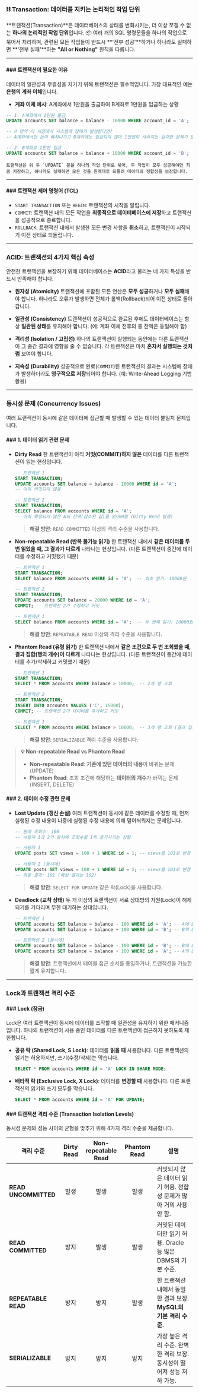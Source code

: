 ### ⛓️ Transaction: 데이터를 지키는 논리적인 작업 단위

**트랜잭션(Transaction)**은 데이터베이스의 상태를 변화시키는, 더 이상 쪼갤 수 없는 **하나의 논리적인 작업 단위**입니다. 📦 여러 개의 SQL 명령문들을 하나의 작업으로 묶어서 처리하며, 관련된 모든 작업들이 반드시 **'전부 성공'**하거나 하나라도 실패하면 **'전부 실패'**하는 **"All or Nothing"** 원칙을 따릅니다.

---

#### ### **트랜잭션이 필요한 이유**

데이터의 일관성과 무결성을 지키기 위해 트랜잭션은 필수적입니다. 가장 대표적인 예는 **은행의 계좌 이체**입니다.

* **계좌 이체 예시**: A계좌에서 1만원을 출금하여 B계좌로 1만원을 입금하는 상황

```sql
-- 1. A계좌에서 1만원 출금
UPDATE accounts SET balance = balance - 10000 WHERE account_id = 'A';

-- ‼️ 만약 이 시점에서 시스템에 장애가 발생한다면?
-- A계좌에서만 돈이 빠져나가고 B계좌에는 입금되지 않아 1만원이 사라지는 심각한 문제가 발생합니다.

-- 2. B계좌로 1만원 입금
UPDATE accounts SET balance = balance + 10000 WHERE account_id = 'B';
```
    트랜잭션은 위 두 `UPDATE` 문을 하나의 작업 단위로 묶어, 두 작업이 모두 성공해야만 최종 저장하고, 하나라도 실패하면 모든 것을 원래대로 되돌려 데이터의 정합성을 보장합니다.

---

#### ### **트랜잭션 제어 명령어 (TCL)**

* `START TRANSACTION` 또는 `BEGIN`: 트랜잭션의 시작을 알립니다.
* `COMMIT`: 트랜잭션 내의 모든 작업을 **최종적으로 데이터베이스에 저장**하고 트랜잭션을 성공적으로 종료합니다.
* `ROLLBACK`: 트랜잭션 내에서 발생한 모든 변경 사항을 **취소**하고, 트랜잭션이 시작되기 이전 상태로 되돌립니다.

---

### **ACID: 트랜잭션의 4가지 핵심 속성**

안전한 트랜잭션을 보장하기 위해 데이터베이스는 **ACID**라고 불리는 네 가지 특성을 반드시 만족해야 합니다.

* **원자성 (Atomicity)**
    트랜잭션에 포함된 모든 연산은 **모두 성공**하거나 **모두 실패**해야 합니다. 하나라도 오류가 발생하면 전체가 롤백(Rollback)되어 이전 상태로 돌아갑니다.

* **일관성 (Consistency)**
    트랜잭션이 성공적으로 완료된 후에도 데이터베이스는 항상 **일관된 상태**를 유지해야 합니다. (예: 계좌 이체 전후의 총 잔액은 동일해야 함)

* **격리성 (Isolation / 고립성)**
    하나의 트랜잭션이 실행되는 동안에는 다른 트랜잭션이 그 중간 결과에 영향을 줄 수 없습니다. 각 트랜잭션은 마치 **혼자서 실행되는 것처럼** 보여야 합니다.

* **지속성 (Durability)**
    성공적으로 완료(`COMMIT`)된 트랜잭션의 결과는 시스템에 장애가 발생하더라도 **영구적으로 저장**되어야 합니다. (예: Write-Ahead Logging 기법 활용)

---

### **동시성 문제 (Concurrency Issues)**

여러 트랜잭션이 동시에 같은 데이터에 접근할 때 발생할 수 있는 데이터 불일치 문제입니다.

#### ### **1. 데이터 읽기 관련 문제**

* **Dirty Read**
    한 트랜잭션이 아직 **커밋(COMMIT)하지 않은** 데이터를 다른 트랜잭션이 읽는 현상입니다.
    ```sql
    -- 트랜잭션 1
    START TRANSACTION;
    UPDATE accounts SET balance = balance - 10000 WHERE id = 'A';
    -- 아직 커밋되지 않음

    -- 트랜잭션 2
    START TRANSACTION;
    SELECT balance FROM accounts WHERE id = 'A';
    -- 아직 확정되지 않은 A의 잔액(감소된 값)을 읽어버림 (Dirty Read 발생)
    ```
    > **해결 방안**: `READ COMMITTED` 이상의 격리 수준을 사용합니다.

* **Non-repeatable Read (반복 불가능 읽기)**
    한 트랜잭션 내에서 **같은 데이터를 두 번 읽었을 때, 그 결과가 다르게** 나타나는 현상입니다. (다른 트랜잭션이 중간에 데이터를 수정하고 커밋했기 때문)
    ```sql
    -- 트랜잭션 1
    START TRANSACTION;
    SELECT balance FROM accounts WHERE id = 'A';  -- 최초 읽기: 10000원

    -- 트랜잭션 2
    START TRANSACTION;
    UPDATE accounts SET balance = 20000 WHERE id = 'A';
    COMMIT; -- 트랜잭션 2가 수정하고 커밋

    -- 트랜잭션 1
    SELECT balance FROM accounts WHERE id = 'A';  -- 두 번째 읽기: 20000원 (결과가 다름!)
    ```
    > **해결 방안**: `REPEATABLE READ` 이상의 격리 수준을 사용합니다.

* **Phantom Read (유령 읽기)**
    한 트랜잭션 내에서 **같은 조건으로 두 번 조회했을 때, 결과 집합(행의 개수)이 다르게** 나타나는 현상입니다. (다른 트랜잭션이 중간에 데이터를 추가/삭제하고 커밋했기 때문)
    ```sql
    -- 트랜잭션 1
    START TRANSACTION;
    SELECT * FROM accounts WHERE balance > 10000;  -- 2개 행 조회

    -- 트랜잭션 2
    START TRANSACTION;
    INSERT INTO accounts VALUES ('C', 15000);
    COMMIT; -- 트랜잭션 2가 데이터를 추가하고 커밋

    -- 트랜잭션 1
    SELECT * FROM accounts WHERE balance > 10000;  -- 3개 행 조회 (결과 집합이 다름!)
    ```
    > **해결 방안**: `SERIALIZABLE` 격리 수준을 사용합니다.

> **💡 Non-repeatable Read vs Phantom Read**
>
> * **Non-repeatable Read**: **기존에 있던 데이터의 내용**이 바뀌는 문제 (UPDATE)
> * **Phantom Read**: 조회 조건에 해당하는 **데이터의 개수**가 바뀌는 문제 (INSERT, DELETE)

#### ### **2. 데이터 수정 관련 문제**

* **Lost Update (갱신 손실)**
    여러 트랜잭션이 동시에 같은 데이터를 수정할 때, 먼저 실행된 수정 내용이 나중에 실행된 수정 내용에 의해 덮어씌워지는 문제입니다.
    ```sql
    -- 원래 조회수: 100
    -- 사용자 1과 2가 동시에 조회수를 1씩 증가시키는 상황

    -- 사용자 1
    UPDATE posts SET views = 100 + 1 WHERE id = 1; -- views를 101로 변경

    -- 사용자 2 (동시에)
    UPDATE posts SET views = 100 + 1 WHERE id = 1; -- views를 101로 변경
    -- 최종 결과: 101 (예상 결과는 102)
    ```
    > **해결 방안**: `SELECT FOR UPDATE` 같은 락(Lock)을 사용합니다.

* **Deadlock (교착 상태)**
    두 개 이상의 트랜잭션이 서로 상대방의 자원(Lock)이 해제되기를 기다리며 무한 대기하는 상태입니다.
    ```sql
    -- 트랜잭션 1
    UPDATE accounts SET balance = balance - 100 WHERE id = 'A'; -- A에 Lock 획득
    UPDATE accounts SET balance = balance + 100 WHERE id = 'B'; -- B의 Lock을 기다림

    -- 트랜잭션 2 (동시에)
    UPDATE accounts SET balance = balance - 100 WHERE id = 'B'; -- B에 Lock 획득
    UPDATE accounts SET balance = balance + 100 WHERE id = 'A'; -- A의 Lock을 기다림
    ```
    > **해결 방안**: 트랜잭션에서 테이블 접근 순서를 통일하거나, 트랜잭션을 가능한 짧게 유지합니다.

---

### **Lock과 트랜잭션 격리 수준**

#### ### **Lock (잠금)**

`Lock`은 여러 트랜잭션이 동시에 데이터를 조작할 때 일관성을 유지하기 위한 메커니즘입니다. 하나의 트랜잭션이 사용 중인 데이터를 다른 트랜잭션이 접근하지 못하도록 제한합니다.

* **공유 락 (Shared Lock, S Lock)**: 데이터를 **읽을 때** 사용합니다. 다른 트랜잭션의 읽기는 허용하지만, 쓰기(수정/삭제)는 막습니다.
    ```sql
    SELECT * FROM accounts WHERE id = 'A' LOCK IN SHARE MODE;
    ```
* **배타적 락 (Exclusive Lock, X Lock)**: 데이터를 **변경할 때** 사용합니다. 다른 트랜잭션의 읽기와 쓰기 모두를 막습니다.
    ```sql
    SELECT * FROM accounts WHERE id = 'A' FOR UPDATE;
    ```

#### ### **트랜잭션 격리 수준 (Transaction Isolation Levels)**

동시성 문제와 성능 사이의 균형을 맞추기 위해 4가지 격리 수준을 제공합니다.

| 격리 수준            | Dirty Read | Non-repeatable Read | Phantom Read | 설명                                                         |
| -------------------- | :--------: | :-----------------: | :----------: | ------------------------------------------------------------ |
| **READ UNCOMMITTED** |    발생    |         발생        |     발생     | 커밋되지 않은 데이터 읽기 허용. 정합성 문제가 많아 거의 사용 안 함. |
| **READ COMMITTED** |    방지    |         발생        |     발생     | 커밋된 데이터만 읽기 허용. Oracle 등 많은 DBMS의 기본 수준.    |
| **REPEATABLE READ** |    방지    |         방지        |     발생     | 한 트랜잭션 내에서 동일한 결과 보장. **MySQL의 기본 격리 수준.** |
| **SERIALIZABLE** |    방지    |         방지        |     방지     | 가장 높은 격리 수준. 완벽한 격리 보장. 동시성이 떨어져 성능 저하 가능. |